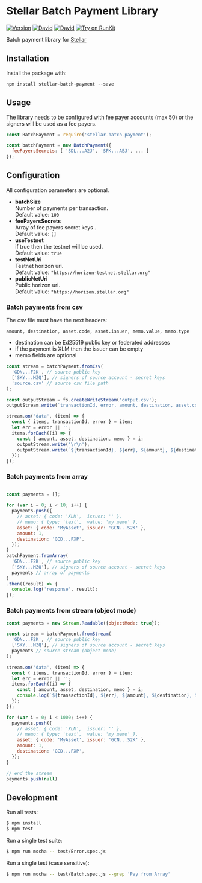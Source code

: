 # Stellar Batch Payment Library
[![Version](https://img.shields.io/npm/v/stellar-batch-payment.svg)](https://www.npmjs.org/package/stellar-batch-payment)
[![David](https://img.shields.io/david/dolcalmi/stellar-batch-payment.svg)](https://david-dm.org/dolcalmi/stellar-batch-payment)
[![David](https://img.shields.io/david/dev/dolcalmi/stellar-batch-payment.svg)](https://david-dm.org/dolcalmi/stellar-batch-payment?type=dev)
[![Try on RunKit](https://badge.runkitcdn.com/stellar-batch-payment.svg)](https://runkit.com/npm/stellar-batch-payment)

Batch payment library for [Stellar](https://www.stellar.org/)
## Installation

Install the package with:

    npm install stellar-batch-payment --save

## Usage

The library needs to be configured with fee payer accounts (max 50) or the signers will be used as a fee payers.

``` js
const BatchPayment = require('stellar-batch-payment');

const batchPayment = new BatchPayment({
  feePayersSecrets: [ 'SDL...A2J', 'SFK...ABJ', ... ]
});
```

## Configuration

All configuration parameters are optional.

- **batchSize**\
Number of payments per transaction.\
Default value: `100`
- **feePayersSecrets**\
Array of fee payers secret keys .\
Default value: `[]`
- **useTestnet**\
if true then the testnet will be used.\
Default value: `true`
- **testNetUri**\
Testnet horizon uri.\
Default value: `"https://horizon-testnet.stellar.org"`
- **publicNetUri**\
Public horizon uri.\
Default value: `"https://horizon.stellar.org"`

### Batch payments from csv

The csv file must have the next headers:

```
amount, destination, asset.code, asset.issuer, memo.value, memo.type
```
- destination can be Ed25519 public key or federated addresses
- if the payment is XLM then the issuer can be empty
- memo fields are optional

``` js
const stream = batchPayment.fromCsv(
  'GDN...F2K', // source public key
  ['SKY...MZQ'], // signers of source account - secret keys
  'source.csv' // source csv file path
);

const outputStream = fs.createWriteStream('output.csv');
outputStream.write(`transactionId, error, amount, destination, asset.code, asset.issuer, memo.value, memo.type`)

stream.on('data', (item) => {
  const { items, transactionId, error } = item;
  let err = error || '';
  items.forEach((i) => {
    const { amount, asset, destination, memo } = i;
    outputStream.write('\r\n');
    outputStream.write(`${transactionId}, ${err}, ${amount}, ${destination}, ${asset.code}, ${asset.issuer}, ${JSON.stringify(memo && (memo.value || memo || ''))}, ${memo && (memo.type || '')}`)
  });
});
```

### Batch payments from array

``` js

const payments = [];

for (var i = 0; i < 10; i++) {
  payments.push({
    // asset: { code: 'XLM',  issuer: '' },
    // memo: { type: 'text',  value: 'my memo' },
    asset: { code: 'MyAsset', issuer: 'GCN...S2K' },
    amount: 1,
    destination: 'GCD...FXP',
  });
}
batchPayment.fromArray(
  'GDN...F2K', // source public key
  ['SKY...MZQ'], // signers of source account - secret keys
  payments // array of payments
)
.then((result) => {
  console.log('response', result);
});
```
### Batch payments from stream (object mode)

``` js
const payments = new Stream.Readable({objectMode: true});

const stream = batchPayment.fromStream(
  'GDN...F2K', // source public key
  ['SKY...MZQ'], // signers of source account - secret keys
  payments // source stream (object mode)
);

stream.on('data', (item) => {
  const { items, transactionId, error } = item;
  let err = error || '';
  items.forEach((i) => {
    const { amount, asset, destination, memo } = i;
    console.log(`${transactionId}, ${err}, ${amount}, ${destination}, ${asset.code}, ${asset.issuer}, ${JSON.stringify(memo && (memo.value || memo || ''))}, ${memo && (memo.type || '')}`)
  });
});

for (var i = 0; i < 1000; i++) {
  payments.push({
    // asset: { code: 'XLM',  issuer: '' },
    // memo: { type: 'text',  value: 'my memo' },
    asset: { code: 'MyAsset', issuer: 'GCN...S2K' },
    amount: 1,
    destination: 'GCD...FXP',
  });
}

// end the stream
payments.push(null)
```

## Development

Run all tests:

```bash
$ npm install
$ npm test
```

Run a single test suite:

```bash
$ npm run mocha -- test/Error.spec.js
```

Run a single test (case sensitive):

```bash
$ npm run mocha -- test/Batch.spec.js --grep 'Pay from Array'
```
